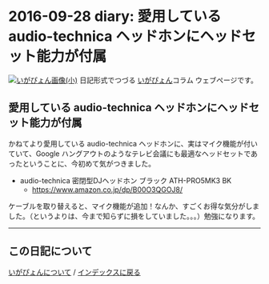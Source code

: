 2016-09-28 diary: 愛用している audio-technica ヘッドホンにヘッドセット能力が付属
=====================================================================================================
[![いがぴょん画像(小)](https://igapyon.github.io/diary/images/iga200306s.jpg "いがぴょん")](https://igapyon.github.io/diary/memo/memoigapyon.html) 日記形式でつづる [いがぴょん](https://igapyon.github.io/diary/memo/memoigapyon.html)コラム ウェブページです。

## 愛用している audio-technica ヘッドホンにヘッドセット能力が付属

かねてより愛用している audio-technica ヘッドホンに、実はマイク機能が付いていて、Google ハングアウトのようなテレビ会議にも最適なヘッドセットであったということに、今初めて気がつきました。

* audio-technica 密閉型DJヘッドホン ブラック ATH-PRO5MK3 BK
  * https://www.amazon.co.jp/dp/B00O3QGOJ8/

ケーブルを取り替えると、マイク機能が追加！なんか、すごくお得な気分がしました。（というよりは、今まで知らずに損をしていました。。。）勉強になります。


----------------------------------------------------------------------------------------------------

## この日記について
[いがぴょんについて](http://www.igapyon.jp/igapyon/diary/memo/memoigapyon.html) / [インデックスに戻る](https://igapyon.github.io/diary/idxall.html)

